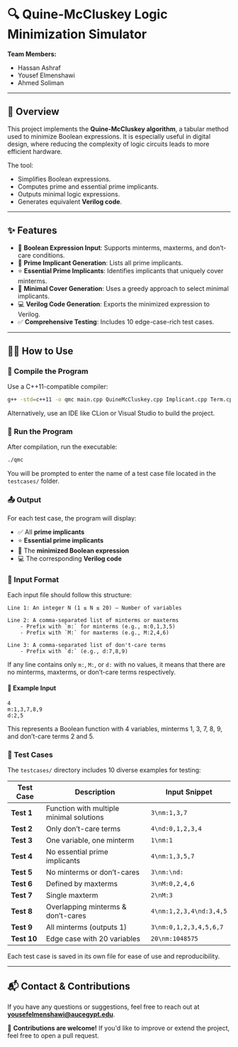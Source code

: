 # 🔍 Quine-McCluskey Logic Minimization Simulator

**Team Members:**

* Hassan Ashraf
* Yousef Elmenshawi
* Ahmed Soliman

---

## 📘 Overview

This project implements the **Quine-McCluskey algorithm**, a tabular method used to minimize Boolean expressions. It is especially useful in digital design, where reducing the complexity of logic circuits leads to more efficient hardware.

The tool:

* Simplifies Boolean expressions.
* Computes prime and essential prime implicants.
* Outputs minimal logic expressions.
* Generates equivalent **Verilog code**.

---

## ✨ Features

* 🧠 **Boolean Expression Input**: Supports minterms, maxterms, and don’t-care conditions.
* 🔗 **Prime Implicant Generation**: Lists all prime implicants.
* ⭐ **Essential Prime Implicants**: Identifies implicants that uniquely cover minterms.
* 🧮 **Minimal Cover Generation**: Uses a greedy approach to select minimal implicants.
* 💻 **Verilog Code Generation**: Exports the minimized expression to Verilog.
* ✅ **Comprehensive Testing**: Includes 10 edge-case-rich test cases.

---

## 🧑‍💻 How to Use

### 🔧 Compile the Program

Use a C++11-compatible compiler:

```bash
g++ -std=c++11 -o qmc main.cpp QuineMcCluskey.cpp Implicant.cpp Term.cpp
```

Alternatively, use an IDE like CLion or Visual Studio to build the project.

### 🚀 Run the Program

After compilation, run the executable:

```bash
./qmc
```

You will be prompted to enter the name of a test case file located in the `testcases/` folder.

### 📤 Output

For each test case, the program will display:

* ✅ All **prime implicants**
* ⭐ **Essential prime implicants**
* 🧾 The **minimized Boolean expression**
* 💻 The corresponding **Verilog code**

### 📂 Input Format

Each input file should follow this structure:

```
Line 1: An integer N (1 ≤ N ≤ 20) — Number of variables

Line 2: A comma-separated list of minterms or maxterms
    - Prefix with `m:` for minterms (e.g., m:0,1,3,5)
    - Prefix with `M:` for maxterms (e.g., M:2,4,6)

Line 3: A comma-separated list of don't-care terms
    - Prefix with `d:` (e.g., d:7,8,9)
```

If any line contains only `m:`, `M:`, or `d:` with no values, it means that there are no minterms, maxterms, or don’t-care terms respectively.

#### 🧾 Example Input

```
4
m:1,3,7,8,9
d:2,5
```

This represents a Boolean function with 4 variables, minterms 1, 3, 7, 8, 9, and don’t-care terms 2 and 5.

### 🧪 Test Cases

The `testcases/` directory includes 10 diverse examples for testing:

| Test Case   | Description                              | Input Snippet           |
| ----------- | ---------------------------------------- | ----------------------- |
| **Test 1**  | Function with multiple minimal solutions | `3\nm:1,3,7`            |
| **Test 2**  | Only don’t-care terms                    | `4\nd:0,1,2,3,4`        |
| **Test 3**  | One variable, one minterm                | `1\nm:1`                |
| **Test 4**  | No essential prime implicants            | `4\nm:1,3,5,7`          |
| **Test 5**  | No minterms or don’t-cares               | `3\nm:\nd:`             |
| **Test 6**  | Defined by maxterms                      | `3\nM:0,2,4,6`          |
| **Test 7**  | Single maxterm                           | `2\nM:3`                |
| **Test 8**  | Overlapping minterms & don’t-cares       | `4\nm:1,2,3,4\nd:3,4,5` |
| **Test 9**  | All minterms (outputs 1)                 | `3\nm:0,1,2,3,4,5,6,7`  |
| **Test 10** | Edge case with 20 variables              | `20\nm:1048575`         |

Each test case is saved in its own file for ease of use and reproducibility.

---

## 📬 Contact & Contributions

If you have any questions or suggestions, feel free to reach out at **[yousefelmenshawi@aucegypt.edu](mailto:yousefelmenshawi@aucegypt.edu)**.

🎉 **Contributions are welcome!** If you'd like to improve or extend the project, feel free to open a pull request.
